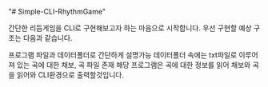 "# Simple-CLI-RhythmGame" 

간단한 리듬게임을 CLI로 구현해보고자 하는 마음으로 시작합니다.
우선 구현할 예상 구조는 다음과 같습니다.

프로그램 파일과 데이터폴더로 간단하게 설명가능
데이터폴더 속에는 txt파일로 이루어져 있는 곡에 대한 채보, 곡 파일 존재
해당 프로그램은 곡에 대한 정보를 읽어 채보와 곡을 읽어와 CLI환경으로 출력할것입니다.